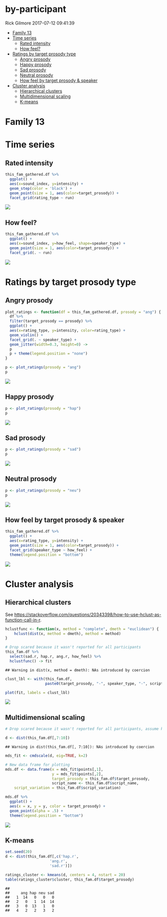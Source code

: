 by-participant
================
Rick Gilmore
2017-07-12 09:41:39

-   [Family 13](#family-13)
-   [Time series](#time-series)
    -   [Rated intensity](#rated-intensity)
    -   [How feel?](#how-feel)
-   [Ratings by target prosody type](#ratings-by-target-prosody-type)
    -   [Angry prosody](#angry-prosody)
    -   [Happy prosody](#happy-prosody)
    -   [Sad prosody](#sad-prosody)
    -   [Neutral prosody](#neutral-prosody)
    -   [How feel by target prosody & speaker](#how-feel-by-target-prosody-speaker)
-   [Cluster analysis](#cluster-analysis)
    -   [Hierarchical clusters](#hierarchical-clusters)
    -   [Multidimensional scaling](#multidimensional-scaling)
    -   [K-means](#k-means)

Family 13
=========

Time series
===========

Rated intensity
---------------

``` r
this_fam_gathered.df %>%
  ggplot() +
  aes(x=sound_index, y=intensity) +
  geom_step(color = 'black') +
  geom_point(size = 1, aes(color=target_prosody)) +
  facet_grid(rating_type ~ run)
```

![](/Users/rick/github/gilmore-lab/peep-II-ratings-analysis/indiv_rpts/participant_13_files/figure-markdown_github/time-series-rated-intensity-1.png)

How feel?
---------

``` r
this_fam_gathered.df %>%
  ggplot() +
  aes(x=sound_index, y=how_feel, shape=speaker_type) +
  geom_point(size = 1, aes(color=target_prosody)) +
  facet_grid(. ~ run)
```

![](/Users/rick/github/gilmore-lab/peep-II-ratings-analysis/indiv_rpts/participant_13_files/figure-markdown_github/time-series-how-feel-1.png)

Ratings by target prosody type
==============================

Angry prosody
-------------

``` r
plot_ratings <- function(df = this_fam_gathered.df, prosody = "ang") {
  df %>%
  filter(target_prosody == prosody) %>%
  ggplot() +
  aes(x=rating_type, y=intensity, color=rating_type) +
  geom_violin() +
  facet_grid(. ~ speaker_type) +
  geom_jitter(width=0.3, height=0) ->
  p
  p + theme(legend.position = "none")
}

p <- plot_ratings(prosody = "ang")
p 
```

![](/Users/rick/github/gilmore-lab/peep-II-ratings-analysis/indiv_rpts/participant_13_files/figure-markdown_github/angry-ratings-1.png)

Happy prosody
-------------

``` r
p <- plot_ratings(prosody = "hap")
p
```

![](/Users/rick/github/gilmore-lab/peep-II-ratings-analysis/indiv_rpts/participant_13_files/figure-markdown_github/happy-ratings-1.png)

Sad prosody
-----------

``` r
p <- plot_ratings(prosody = "sad")
p
```

![](/Users/rick/github/gilmore-lab/peep-II-ratings-analysis/indiv_rpts/participant_13_files/figure-markdown_github/sad-ratings-1.png)

Neutral prosody
---------------

``` r
p <- plot_ratings(prosody = "neu")
p
```

![](/Users/rick/github/gilmore-lab/peep-II-ratings-analysis/indiv_rpts/participant_13_files/figure-markdown_github/neutral-ratings-1.png)

How feel by target prosody & speaker
------------------------------------

``` r
this_fam_gathered.df %>%
  ggplot() +
  aes(x=rating_type, y=intensity) +
  geom_point(size = 1, aes(color=target_prosody)) +
  facet_grid(speaker_type ~ how_feel) +
  theme(legend.position = "bottom")
```

![](/Users/rick/github/gilmore-lab/peep-II-ratings-analysis/indiv_rpts/participant_13_files/figure-markdown_github/how-feel-by-target-prosody-1.png)

Cluster analysis
================

Hierarchical clusters
---------------------

See <https://stackoverflow.com/questions/20343398/how-to-use-hclust-as-function-call-in-r>.

``` r
hclustfunc <- function(x, method = "complete", dmeth = "euclidean") {    
    hclust(dist(x, method = dmeth), method = method)
}
```

``` r
# Drop scared because it wasn't reported for all participants
this_fam.df %>%
  select(sad.r, hap.r, ang.r, how_feel) %>%
  hclustfunc() -> fit
```

    ## Warning in dist(x, method = dmeth): NAs introduced by coercion

``` r
clust_lbl <- with(this_fam.df, 
                  paste0(target_prosody, "-", speaker_type, "-", script_name))

plot(fit, labels = clust_lbl)
```

![](/Users/rick/github/gilmore-lab/peep-II-ratings-analysis/indiv_rpts/participant_13_files/figure-markdown_github/hclust-no-scared-1.png)

Multidimensional scaling
------------------------

``` r
# Drop scared because it wasn't reported for all participants, assume k=2 dimensions

d <- dist(this_fam.df[,7:10])
```

    ## Warning in dist(this_fam.df[, 7:10]): NAs introduced by coercion

``` r
mds_fit <- cmdscale(d, eig=TRUE, k=2)

# New data frame for plotting
mds.df <- data.frame(x = mds_fit$points[,1],
                     y = mds_fit$points[,2],
                     target_prosody = this_fam.df$target_prosody,
                     script_name <- this_fam.df$script_name,
    script_variation = this_fam.df$script_variation)

mds.df %>%
  ggplot() +
  aes(x = x, y = y, color = target_prosody) +
  geom_point(alpha = .5) +
  theme(legend.position = "bottom")
```

![](/Users/rick/github/gilmore-lab/peep-II-ratings-analysis/indiv_rpts/participant_13_files/figure-markdown_github/mds-no-scared-1.png)

K-means
-------

``` r
set.seed(20)
d <- dist(this_fam.df[,c('hap.r',
                    'ang.r',
                    'sad.r')])

ratings_cluster <- kmeans(d, centers = 4, nstart = 20)
table(ratings_cluster$cluster, this_fam.df$target_prosody)
```

    ##    
    ##     ang hap neu sad
    ##   1  14   0   0   0
    ##   2   0   1  14  14
    ##   3   0  13   1   0
    ##   4   2   2   3   2
